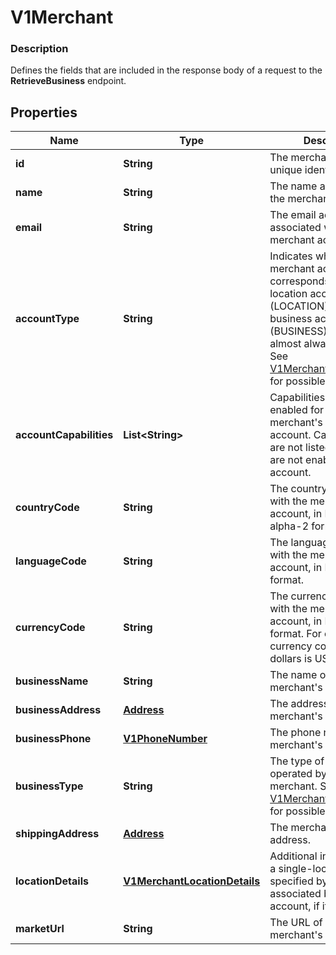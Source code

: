 
# V1Merchant

### Description

Defines the fields that are included in the response body of a request to the **RetrieveBusiness** endpoint.

## Properties
Name | Type | Description | Notes
------------ | ------------- | ------------- | -------------
**id** | **String** | The merchant account&#39;s unique identifier. |  [optional]
**name** | **String** | The name associated with the merchant account. |  [optional]
**email** | **String** | The email address associated with the merchant account. |  [optional]
**accountType** | **String** | Indicates whether the merchant account corresponds to a single-location account (LOCATION) or a business account (BUSINESS). This value is almost always LOCATION. See [V1MerchantAccountType](#type-v1merchantaccounttype) for possible values |  [optional]
**accountCapabilities** | **List&lt;String&gt;** | Capabilities that are enabled for the merchant&#39;s Square account. Capabilities that are not listed in this array are not enabled for the account. |  [optional]
**countryCode** | **String** | The country associated with the merchant account, in ISO 3166-1-alpha-2 format. |  [optional]
**languageCode** | **String** | The language associated with the merchant account, in BCP 47 format. |  [optional]
**currencyCode** | **String** | The currency associated with the merchant account, in ISO 4217 format. For example, the currency code for US dollars is USD. |  [optional]
**businessName** | **String** | The name of the merchant&#39;s business. |  [optional]
**businessAddress** | [**Address**](Address.md) | The address of the merchant&#39;s business. |  [optional]
**businessPhone** | [**V1PhoneNumber**](V1PhoneNumber.md) | The phone number of the merchant&#39;s business. |  [optional]
**businessType** | **String** | The type of business operated by the merchant. See [V1MerchantBusinessType](#type-v1merchantbusinesstype) for possible values |  [optional]
**shippingAddress** | [**Address**](Address.md) | The merchant&#39;s shipping address. |  [optional]
**locationDetails** | [**V1MerchantLocationDetails**](V1MerchantLocationDetails.md) | Additional information for a single-location account specified by its associated business account, if it has one. |  [optional]
**marketUrl** | **String** | The URL of the merchant&#39;s online store. |  [optional]



